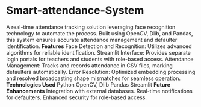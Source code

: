 # Smart-attendance-System
A real-time attendance tracking solution leveraging face recognition technology to automate the process. Built using OpenCV, Dlib, and Pandas, this system ensures accurate attendance management and defaulter identification.
**Features**
Face Detection and Recognition: Utilizes advanced algorithms for reliable identification.
Streamlit Interface: Provides separate login portals for teachers and students with role-based access.
Attendance Management: Tracks and records attendance in CSV files, marking defaulters automatically.
Error Resolution: Optimized embedding processing and resolved broadcasting shape mismatches for seamless operation.
**Technologies Used**
Python
OpenCV, Dlib
Pandas
Streamlit
**Future Enhancements**
Integration with external databases.
Real-time notifications for defaulters.
Enhanced security for role-based access.
